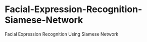# Facial-Expression-Recognition-Siamese-Network
Facial Expression Recognition Using Siamese Network
